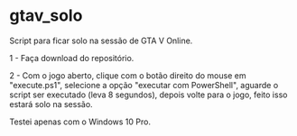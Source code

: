 # gtav_solo
Script para ficar solo na sessão de GTA V Online.

1 - Faça download do repositório.

2 - Com o jogo aberto, clique com o botão direito do mouse em "execute.ps1", selecione a opção "executar com PowerShell", aguarde o script ser executado (leva 8 segundos), depois volte para o jogo, 
feito isso estará solo na sessão.


Testei apenas com o Windows 10 Pro.



